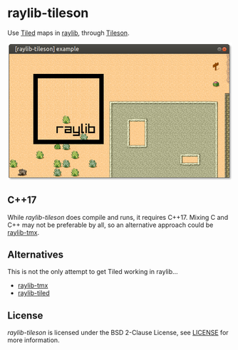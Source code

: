 # raylib-tileson

Use [Tiled](https://www.mapeditor.org) maps in [raylib](https://www.raylib.com/), through [Tileson](https://github.com/SSBMTonberry/tileson).

![raylib-tileson Example Screenshot](example/raylib-tileson-example.png)

## C++17

While *raylib-tileson* does compile and runs, it requires C++17. Mixing C and C++ may not be preferable by all, so an alternative approach could be [raylib-tmx](https://github.com/robloach/raylib-tmx).

## Alternatives

This is not the only attempt to get Tiled working in raylib...

- [raylib-tmx](https://github.com/RobLoach/raylib-tmx)
- [raylib-tiled](https://github.com/RobLoach/raylib-tiled)

## License

*raylib-tileson* is licensed under the BSD 2-Clause License, see [LICENSE](LICENSE) for more information.
